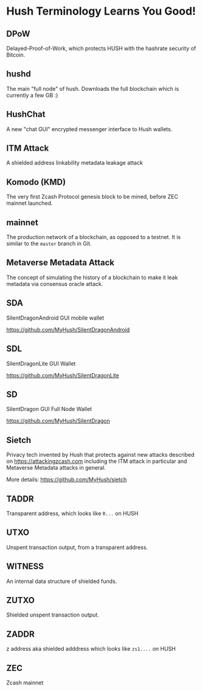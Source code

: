 # Hush Terminology Learns You Good!

## DPoW

Delayed-Proof-of-Work, which protects HUSH with the hashrate security of Bitcoin.

## hushd

The main "full node" of hush. Downloads the full blockchain which is currently a few GB :)

## HushChat

A new "chat GUI" encrypted messenger interface to Hush wallets.

## ITM Attack

A shielded address linkability metadata leakage attack

## Komodo (KMD)

The very first Zcash Protocol genesis block to be mined, before ZEC mainnet launched.

## mainnet

The production network of a blockchain, as opposed to a testnet. It is similar to the `master` branch in Git.

## Metaverse Metadata Attack

The concept of simulating the history of a blockchain to make it leak metadata via
consensus oracle attack.

## SDA

SilentDragonAndroid GUI mobile wallet

https://github.com/MyHush/SilentDragonAndroid

## SDL

SilentDragonLite GUI Wallet

https://github.com/MyHush/SilentDragonLite

## SD

SilentDragon GUI Full Node Wallet

https://github.com/MyHush/SilentDragon

## Sietch

Privacy tech invented by Hush that protects against new attacks described on https://attackingzcash.com
including the ITM attack in particular and Metaverse Metadata attacks in general.

More details: https://github.com/MyHush/sietch


## TADDR

Transparent address, which looks like `R...` on HUSH

## UTXO

Unspent transaction output, from a transparent address.

## WITNESS

An internal data structure of shielded funds.

## ZUTXO

Shielded unspent transaction output.

## ZADDR

z address aka shielded adddress which looks like `zs1....` on HUSH

## ZEC

Zcash mainnet 
